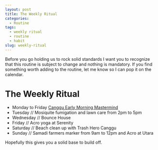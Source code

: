```yaml
---
layout: post
title: The Weekly Ritual
categories:
  - Routine
tags:
  - weekly ritual
  - routine
  - habit
slug: weekly-ritual
---
```


Before you go holding us to rock solid standards I want you to recognize that this routine is subject to change and nothing is mandatory. If you find something worth adding to the routine, let me know so I can pop it on the calendar.

# The Weekly Ritual
* Monday to Friday [Canggu Early Morning Mastermind](https://www.facebook.com/groups/1948177585216059/)
* Tuesday // Mosiquite fumigation and lawn care from 2pm to 5pm
* Wednesday // Bounce House
* Friday // Acro yoga at Serenity
* Saturday  // Beach clean up with Trash Hero Canggu
* Sunday // Samadi farmers marker from 9am to 12pm and Acro at Utara

Hopefully this gives you a solid base to build off.